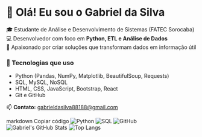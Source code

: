 # 👋 Olá! Eu sou o Gabriel da Silva

🎓 Estudante de Análise e Desenvolvimento de Sistemas (FATEC Sorocaba)  
💻 Desenvolvedor com foco em **Python, ETL e Análise de Dados**  
🚀 Apaixonado por criar soluções que transformam dados em informação útil  

### 🧠 Tecnologias que uso
- Python (Pandas, NumPy, Matplotlib, BeautifulSoup, Requests)
- SQL, MySQL, NoSQL
- HTML, CSS, JavaScript, Bootstrap, React
- Git e GitHub 

📫 **Contato:** gabrieldasilva88188@gmail.com  


markdown
Copiar código
![Python](https://img.shields.io/badge/Python-3776AB?style=for-the-badge&logo=python&logoColor=white)
![SQL](https://img.shields.io/badge/SQL-005C84?style=for-the-badge&logo=postgresql&logoColor=white)
![GitHub](https://img.shields.io/badge/GitHub-181717?style=for-the-badge&logo=github)
![Gabriel's GitHub Stats](https://github-readme-stats.vercel.app/api?username=gabrieldasilva88188&show_icons=true&theme=tokyonight)
![Top Langs](https://github-readme-stats.vercel.app/api/top-langs/?username=gabrieldasilva88188&layout=compact&theme=tokyonight)

